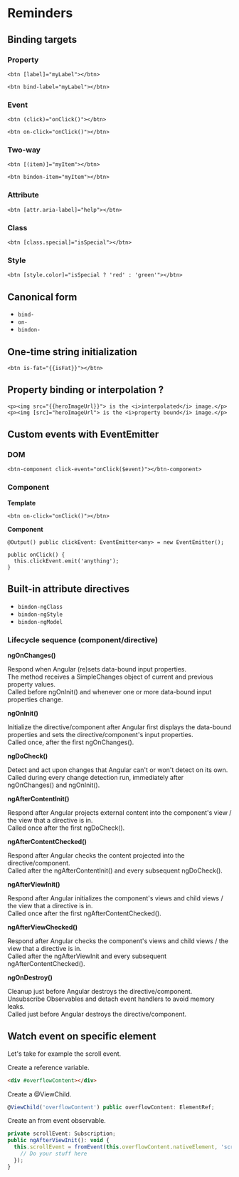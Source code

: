 # Reminders

## Binding targets

### Property

```
<btn [label]="myLabel"></btn>

<btn bind-label="myLabel"></btn>
```

### Event

```
<btn (click)="onClick()"></btn>

<btn on-click="onClick()"></btn>
```

### Two-way

```
<btn [(item)]="myItem"></btn>

<btn bindon-item="myItem"></btn>
```

### Attribute

```
<btn [attr.aria-label]="help"></btn>
```

### Class

```
<btn [class.special]="isSpecial"></btn>
```

### Style

```
<btn [style.color]="isSpecial ? 'red' : 'green'"></btn>
```

## Canonical form

- `bind-`
- `on-`
- `bindon-`

## One-time string initialization

```
<btn is-fat="{{isFat}}"></btn>
```

## Property binding or interpolation ?

```
<p><img src="{{heroImageUrl}}"> is the <i>interpolated</i> image.</p>
<p><img [src]="heroImageUrl"> is the <i>property bound</i> image.</p>
```

## Custom events with EventEmitter

### DOM 

```
<btn-component click-event="onClick($event)"></btn-component>
```

### Component

**Template**

```
<btn on-click="onClick()"></btn>
```

**Component**

```
@Output() public clickEvent: EventEmitter<any> = new EventEmitter();

public onClick() {
  this.clickEvent.emit('anything');
}
```

## Built-in attribute directives

- `bindon-ngClass`
- `bindon-ngStyle`
- `bindon-ngModel`

### Lifecycle sequence (component/directive)

**ngOnChanges()**

Respond when Angular (re)sets data-bound input properties.  
The method receives a SimpleChanges object of current and previous property values.  
Called before ngOnInit() and whenever one or more data-bound input properties change.

**ngOnInit()**

Initialize the directive/component after Angular first displays the data-bound properties and sets the directive/component's input properties.  
Called once, after the first ngOnChanges().

**ngDoCheck()**

Detect and act upon changes that Angular can't or won't detect on its own.  
Called during every change detection run, immediately after ngOnChanges() and ngOnInit().

**ngAfterContentInit()**

Respond after Angular projects external content into the component's view / the view that a directive is in.  
Called once after the first ngDoCheck().

**ngAfterContentChecked()**

Respond after Angular checks the content projected into the directive/component.  
Called after the ngAfterContentInit() and every subsequent ngDoCheck().

**ngAfterViewInit()**

Respond after Angular initializes the component's views and child views / the view that a directive is in.  
Called once after the first ngAfterContentChecked().

**ngAfterViewChecked()**

Respond after Angular checks the component's views and child views / the view that a directive is in.  
Called after the ngAfterViewInit and every subsequent ngAfterContentChecked().

**ngOnDestroy()**

Cleanup just before Angular destroys the directive/component.  
Unsubscribe Observables and detach event handlers to avoid memory leaks.  
Called just before Angular destroys the directive/component.

## Watch event on specific element

Let's take for example the scroll event.

Create a reference variable.

```html
<div #overflowContent></div>
```

Create a @ViewChild.

```javascript
@ViewChild('overflowContent') public overflowContent: ElementRef;
```

Create an from event observable.

```javascript
private scrollEvent: Subscription;
public ngAfterViewInit(): void {
  this.scrollEvent = fromEvent(this.overflowContent.nativeElement, 'scroll').subscribe(() => {
    // Do your stuff here
  });
}
```

